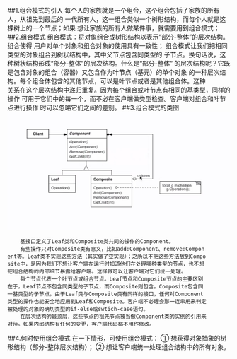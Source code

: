 ##1.组合模式的引入
        每个人的家族就是一个组合，这个组合包括了家族的所有人，从祖先到最后的
    一代所有人，这一组合类似一个树形结构，而每个人就是这棵树上的一个节点；如果
    想让家族的所有人做某件事，就需要用到组合模式；
##2.组合模式
        组合模式：将对象组合成树形结构以表示“部分-整体”的层次结构。组合使得
    用户对单个对象和组合对象的使用具有一致性；
        组合模式让我们把相同类型的对象组合到树状结构中，其中父节点包含同类型的
    子节点。换句话说，这种树状结构形成“部分-整体”的层次结构。什么是“部分-整体”
    的层次结构呢？它既是包含对象的组合（容器）又包含作为叶节点（基元）的单个对象
    的一种层次结构。每个组合体包含的其他节点，可以是叶节点或者是其他组合体。这种  
    关系在这个层次结构中递归重复。因为每个组合或叶节点有相同的基类型，同样的操作
    可用于它们中的每一个，而不必在客户端做类型检查。客户端对组合和叶节点进行操作
    时可以忽略它们之间的差别。
##3.组合模式的类图
![组合模式](combine.png)

        基接口定义了Leaf类和Composite类共同的操作的Component。
        有些操作只对Composite类有意义，比如add:Component、remove:Compon
    ent等。Leaf类不实现这些方法（其实做了空实现）；之所以不把这些方法放到Compo
    site中，是因为我们不想让客户端在运行时知道他们在处理哪种类型的节点，也不想
    把组合结构的内部细节暴露给客户端。这样做可以让客户端对它们统一处理。
        每个节点代表一个叶节点或组合节点。Leaf节点和Composite节点的主要区别
    在于，Leaf节点不包含同类型的子节点，而Composite则包含。Composite包含同
    一基类型的子节点。由于Leaf类与Composite类有同样的接口，任何对Component
    类型的操作也能安全地应用到Leaf和Composite。客户端不必理会那一连串用来判定
    被处理的对象的确切类型的if-else或swtich-case语句。
        在层次结构的最顶层，这些节点的祖先节点被当做Component类的实例的引用来
    对待。如果内部结构有任何的变更，客户端代码都不用作修改。
##4.何时使用组合模式
        在一下情形，可使用组合模式：
        ① 想获得对象抽象的树形结构（部分-整体层次结构）；
        ② 想让客户端统一处理组合结构中的所有对象。
